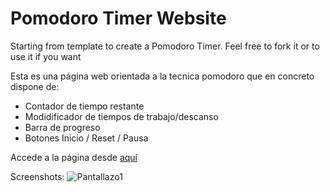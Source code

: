 # Pomodoro Timer Website

Starting from template to create a Pomodoro Timer. Feel free to fork it or to use it if you want

Esta es una página web orientada a la tecnica pomodoro que en concreto dispone de:

- Contador de tiempo restante
- Modidificador de tiempos de trabajo/descanso
- Barra de progreso
- Botones Inicio / Reset / Pausa

Accede a la página desde [aquí](https://popopojgs.github.io/pomodoro/)

Screenshots:
![Pantallazo1](https://drive.google.com/file/d/159MycPc2JcessuGwDYHCvtadbWOcgFPl/view?usp=sharing "Vista principal")


